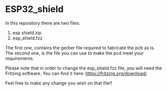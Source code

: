 # ESP32_shield

In this repository there are two files:
1.  esp shield.zip
2.  esp_shield.fzz

The first one, contains the gerber file required to fabricate the pcb as is.
The second one, is the file you can use to make the pcd meet your requirements.

Please note that in order to change the esp_shield.fzz file, you will need the Fritzing software. You can find it here: https://fritzing.org/download/

Feel free to make any change you wish on that file!!
